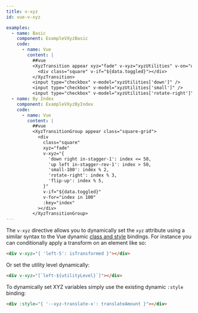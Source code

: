 ```yaml
---
title: v-xyz
id: vue-v-xyz

examples:
  - name: Basic
    component: ExampleVXyzBasic
    code:
      - name: Vue
        content: |
          ##vue
          <XyzTransition appear xyz="fade" v-xyz="xyzUtilities" v-on="data.listeners">
            <div class="square" v-if="${data.toggled}"></div>
          </XyzTransition>
          <input type="checkbox" v-model="xyzUtilities['down']" />
          <input type="checkbox" v-model="xyzUtilities['small']" />
          <input type="checkbox" v-model="xyzUtilities['rotate-right']" />
  - name: By Index
    component: ExampleVXyzByIndex
    code:
      - name: Vue
        content: |
          ##vue
          <XyzTransitionGroup appear class="square-grid">
            <div
              class="square"
              xyz="fade"
              v-xyz="{
                'down right in-stagger-1': index <= 50,
                'up left in-stagger-rev-1': index > 50,
                'small-100': index % 2,
                'rotate-right': index % 3,
                'flip-up': index % 5,
              }"
              v-if="${data.toggled}"
              v-for="index in 100"
              :key="index"
            ></div>
          </XyzTransitionGroup>
---
```


The `v-xyz` directive allows you to dynamically set the `xyz` attribute using a similar syntax to the Vue dynamic [class and style](https://vuejs.org/v2/guide/class-and-style.html) bindings. For instance you can conditionally apply a transform on an element like so:

```html
<div v-xyz="{ 'left-5': isTransformed }"></div>
```

Or set the utility level dynamically:

```html
<div v-xyz="[`left-${utilityLevel}`]"></div>
```

To dynamically set XYZ variables simply use the existing dynamic `:style` binding:

```html
<div :style="{ '--xyz-translate-x': translateAmount }"></div>
```